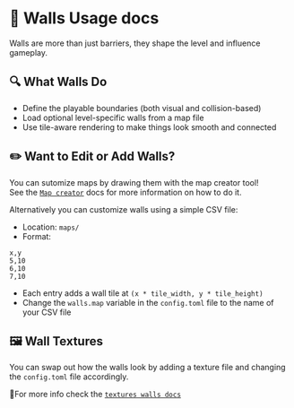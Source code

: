 # 🧱 Walls Usage docs

Walls are more than just barriers, they shape the level and influence gameplay.

## 🔍 What Walls Do
- Define the playable boundaries (both visual and collision-based)
- Load optional level-specific walls from a map file
- Use tile-aware rendering to make things look smooth and connected

## ✏️ Want to Edit or Add Walls?
You can sutomize maps by drawing them with the map creator tool! \
See the [`Map creator`](./map_creator.md) docs for more information on how to do it.

Alternatively you can customize walls using a simple CSV file:

- Location: `maps/`
- Format:
```csv
x,y
5,10
6,10
7,10
```
- Each entry adds a wall tile at `(x * tile_width, y * tile_height)`
- Change the `walls.map` variable in the `config.toml` file to the name of your CSV file

## 🖼️ Wall Textures
You can swap out how the walls look by adding a texture file and changing the `config.toml` file accordingly.

🔗For more info check the [`textures walls docs`](./textures/walls.md)